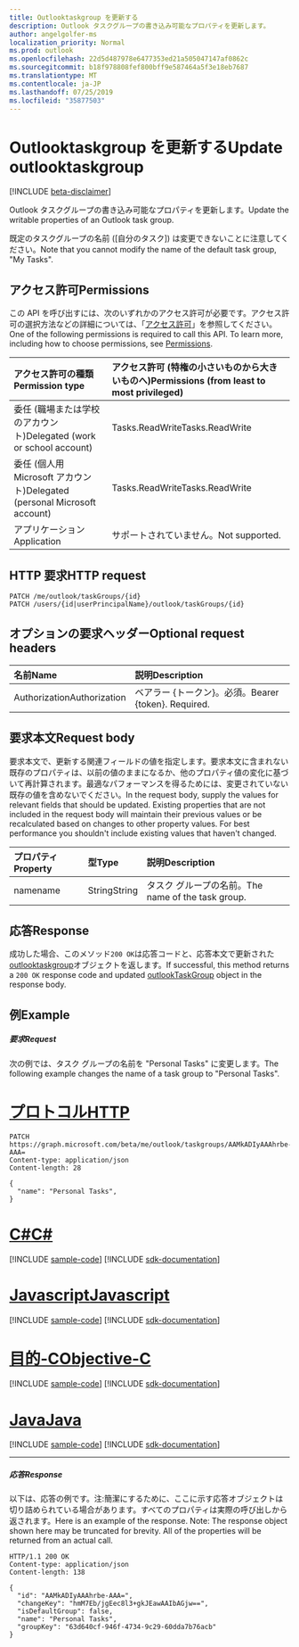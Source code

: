```yaml
---
title: Outlooktaskgroup を更新する
description: Outlook タスクグループの書き込み可能なプロパティを更新します。
author: angelgolfer-ms
localization_priority: Normal
ms.prod: outlook
ms.openlocfilehash: 22d5d487978e6477353ed21a505047147af0862c
ms.sourcegitcommit: b18f978808fef800bff9e587464a5f3e18eb7687
ms.translationtype: MT
ms.contentlocale: ja-JP
ms.lasthandoff: 07/25/2019
ms.locfileid: "35877503"
---
```

# <a name="update-outlooktaskgroup"></a><span data-ttu-id="6bae0-103">Outlooktaskgroup を更新する</span><span class="sxs-lookup"><span data-stu-id="6bae0-103">Update outlooktaskgroup</span></span>

[!INCLUDE [beta-disclaimer](../../includes/beta-disclaimer.md)]

<span data-ttu-id="6bae0-104">Outlook タスクグループの書き込み可能なプロパティを更新します。</span><span class="sxs-lookup"><span data-stu-id="6bae0-104">Update the writable properties of an Outlook task group.</span></span>

<span data-ttu-id="6bae0-105">既定のタスクグループの名前 ([自分のタスク]) は変更できないことに注意してください。</span><span class="sxs-lookup"><span data-stu-id="6bae0-105">Note that you cannot modify the name of the default task group, "My Tasks".</span></span>
## <a name="permissions"></a><span data-ttu-id="6bae0-106">アクセス許可</span><span class="sxs-lookup"><span data-stu-id="6bae0-106">Permissions</span></span>
<span data-ttu-id="6bae0-p101">この API を呼び出すには、次のいずれかのアクセス許可が必要です。アクセス許可の選択方法などの詳細については、「[アクセス許可](/graph/permissions-reference)」を参照してください。</span><span class="sxs-lookup"><span data-stu-id="6bae0-p101">One of the following permissions is required to call this API. To learn more, including how to choose permissions, see [Permissions](/graph/permissions-reference).</span></span>

|<span data-ttu-id="6bae0-109">アクセス許可の種類</span><span class="sxs-lookup"><span data-stu-id="6bae0-109">Permission type</span></span>      | <span data-ttu-id="6bae0-110">アクセス許可 (特権の小さいものから大きいものへ)</span><span class="sxs-lookup"><span data-stu-id="6bae0-110">Permissions (from least to most privileged)</span></span>              |
|:--------------------|:---------------------------------------------------------|
|<span data-ttu-id="6bae0-111">委任 (職場または学校のアカウント)</span><span class="sxs-lookup"><span data-stu-id="6bae0-111">Delegated (work or school account)</span></span> | <span data-ttu-id="6bae0-112">Tasks.ReadWrite</span><span class="sxs-lookup"><span data-stu-id="6bae0-112">Tasks.ReadWrite</span></span>    |
|<span data-ttu-id="6bae0-113">委任 (個人用 Microsoft アカウント)</span><span class="sxs-lookup"><span data-stu-id="6bae0-113">Delegated (personal Microsoft account)</span></span> | <span data-ttu-id="6bae0-114">Tasks.ReadWrite</span><span class="sxs-lookup"><span data-stu-id="6bae0-114">Tasks.ReadWrite</span></span>    |
|<span data-ttu-id="6bae0-115">アプリケーション</span><span class="sxs-lookup"><span data-stu-id="6bae0-115">Application</span></span> | <span data-ttu-id="6bae0-116">サポートされていません。</span><span class="sxs-lookup"><span data-stu-id="6bae0-116">Not supported.</span></span> |

## <a name="http-request"></a><span data-ttu-id="6bae0-117">HTTP 要求</span><span class="sxs-lookup"><span data-stu-id="6bae0-117">HTTP request</span></span>
<!-- { "blockType": "ignored" } -->
```http
PATCH /me/outlook/taskGroups/{id}
PATCH /users/{id|userPrincipalName}/outlook/taskGroups/{id}
```
## <a name="optional-request-headers"></a><span data-ttu-id="6bae0-118">オプションの要求ヘッダー</span><span class="sxs-lookup"><span data-stu-id="6bae0-118">Optional request headers</span></span>
| <span data-ttu-id="6bae0-119">名前</span><span class="sxs-lookup"><span data-stu-id="6bae0-119">Name</span></span>       | <span data-ttu-id="6bae0-120">説明</span><span class="sxs-lookup"><span data-stu-id="6bae0-120">Description</span></span>|
|:-----------|:-----------|
| <span data-ttu-id="6bae0-121">Authorization</span><span class="sxs-lookup"><span data-stu-id="6bae0-121">Authorization</span></span>  | <span data-ttu-id="6bae0-p102">ベアラー {トークン}。必須。</span><span class="sxs-lookup"><span data-stu-id="6bae0-p102">Bearer {token}. Required.</span></span> |

## <a name="request-body"></a><span data-ttu-id="6bae0-124">要求本文</span><span class="sxs-lookup"><span data-stu-id="6bae0-124">Request body</span></span>
<span data-ttu-id="6bae0-p103">要求本文で、更新する関連フィールドの値を指定します。要求本文に含まれない既存のプロパティは、以前の値のままになるか、他のプロパティ値の変化に基づいて再計算されます。最適なパフォーマンスを得るためには、変更されていない既存の値を含めないでください。</span><span class="sxs-lookup"><span data-stu-id="6bae0-p103">In the request body, supply the values for relevant fields that should be updated. Existing properties that are not included in the request body will maintain their previous values or be recalculated based on changes to other property values. For best performance you shouldn't include existing values that haven't changed.</span></span>

| <span data-ttu-id="6bae0-128">プロパティ</span><span class="sxs-lookup"><span data-stu-id="6bae0-128">Property</span></span>     | <span data-ttu-id="6bae0-129">型</span><span class="sxs-lookup"><span data-stu-id="6bae0-129">Type</span></span>   |<span data-ttu-id="6bae0-130">説明</span><span class="sxs-lookup"><span data-stu-id="6bae0-130">Description</span></span>|
|:---------------|:--------|:----------|
|<span data-ttu-id="6bae0-131">name</span><span class="sxs-lookup"><span data-stu-id="6bae0-131">name</span></span>|<span data-ttu-id="6bae0-132">String</span><span class="sxs-lookup"><span data-stu-id="6bae0-132">String</span></span>|<span data-ttu-id="6bae0-133">タスク グループの名前。</span><span class="sxs-lookup"><span data-stu-id="6bae0-133">The name of the task group.</span></span>|

## <a name="response"></a><span data-ttu-id="6bae0-134">応答</span><span class="sxs-lookup"><span data-stu-id="6bae0-134">Response</span></span>

<span data-ttu-id="6bae0-135">成功した場合、このメソッド`200 OK`は応答コードと、応答本文で更新された[outlooktaskgroup](../resources/outlooktaskgroup.md)オブジェクトを返します。</span><span class="sxs-lookup"><span data-stu-id="6bae0-135">If successful, this method returns a `200 OK` response code and updated [outlookTaskGroup](../resources/outlooktaskgroup.md) object in the response body.</span></span>
## <a name="example"></a><span data-ttu-id="6bae0-136">例</span><span class="sxs-lookup"><span data-stu-id="6bae0-136">Example</span></span>
##### <a name="request"></a><span data-ttu-id="6bae0-137">要求</span><span class="sxs-lookup"><span data-stu-id="6bae0-137">Request</span></span>
<span data-ttu-id="6bae0-138">次の例では、タスク グループの名前を "Personal Tasks" に変更します。</span><span class="sxs-lookup"><span data-stu-id="6bae0-138">The following example changes the name of a task group to "Personal Tasks".</span></span> 

# <a name="httptabhttp"></a>[<span data-ttu-id="6bae0-139">プロトコル</span><span class="sxs-lookup"><span data-stu-id="6bae0-139">HTTP</span></span>](#tab/http)
<!-- {
  "blockType": "request",
  "name": "update_outlooktaskgroup"
}-->
```http
PATCH https://graph.microsoft.com/beta/me/outlook/taskgroups/AAMkADIyAAAhrbe-AAA=
Content-type: application/json
Content-length: 28

{
  "name": "Personal Tasks",
}
```
# <a name="ctabcsharp"></a>[<span data-ttu-id="6bae0-140">C#</span><span class="sxs-lookup"><span data-stu-id="6bae0-140">C#</span></span>](#tab/csharp)
[!INCLUDE [sample-code](../includes/snippets/csharp/update-outlooktaskgroup-csharp-snippets.md)]
[!INCLUDE [sdk-documentation](../includes/snippets/snippets-sdk-documentation-link.md)]

# <a name="javascripttabjavascript"></a>[<span data-ttu-id="6bae0-141">Javascript</span><span class="sxs-lookup"><span data-stu-id="6bae0-141">Javascript</span></span>](#tab/javascript)
[!INCLUDE [sample-code](../includes/snippets/javascript/update-outlooktaskgroup-javascript-snippets.md)]
[!INCLUDE [sdk-documentation](../includes/snippets/snippets-sdk-documentation-link.md)]

# <a name="objective-ctabobjc"></a>[<span data-ttu-id="6bae0-142">目的-C</span><span class="sxs-lookup"><span data-stu-id="6bae0-142">Objective-C</span></span>](#tab/objc)
[!INCLUDE [sample-code](../includes/snippets/objc/update-outlooktaskgroup-objc-snippets.md)]
[!INCLUDE [sdk-documentation](../includes/snippets/snippets-sdk-documentation-link.md)]

# <a name="javatabjava"></a>[<span data-ttu-id="6bae0-143">Java</span><span class="sxs-lookup"><span data-stu-id="6bae0-143">Java</span></span>](#tab/java)
[!INCLUDE [sample-code](../includes/snippets/java/update-outlooktaskgroup-java-snippets.md)]
[!INCLUDE [sdk-documentation](../includes/snippets/snippets-sdk-documentation-link.md)]

---

##### <a name="response"></a><span data-ttu-id="6bae0-144">応答</span><span class="sxs-lookup"><span data-stu-id="6bae0-144">Response</span></span>
<span data-ttu-id="6bae0-p104">以下は、応答の例です。注:簡潔にするために、ここに示す応答オブジェクトは切り詰められている場合があります。すべてのプロパティは実際の呼び出しから返されます。</span><span class="sxs-lookup"><span data-stu-id="6bae0-p104">Here is an example of the response. Note: The response object shown here may be truncated for brevity. All of the properties will be returned from an actual call.</span></span>
<!-- {
  "blockType": "response",
  "truncated": true,
  "@odata.type": "microsoft.graph.outlookTaskGroup"
} -->
```http
HTTP/1.1 200 OK
Content-type: application/json
Content-length: 138

{
  "id": "AAMkADIyAAAhrbe-AAA=",
  "changeKey": "hmM7Eb/jgEec8l3+gkJEawAAIbAGjw==",
  "isDefaultGroup": false,
  "name": "Personal Tasks",
  "groupKey": "63d640cf-946f-4734-9c29-60dda7b76acb"
}
```

<!-- uuid: 8fcb5dbc-d5aa-4681-8e31-b001d5168d79
2015-10-25 14:57:30 UTC -->
<!--
{
  "type": "#page.annotation",
  "description": "Update outlooktaskgroup",
  "keywords": "",
  "section": "documentation",
  "tocPath": "",
  "suppressions": [
  ]
}
-->
